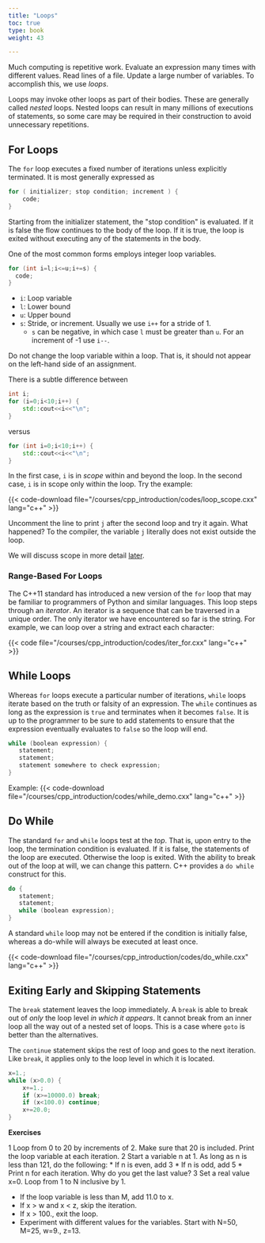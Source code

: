 ```yaml
---
title: "Loops"
toc: true
type: book
weight: 43

---
```


Much computing is repetitive work.  Evaluate an expression many times with different values.  Read lines of a file.  Update a large number of variables.  To accomplish this, we use _loops_.

Loops may invoke other loops as part of their bodies.  These are generally called _nested_ loops.  Nested loops can result in many millions of executions of statements, so some care may be required in their construction to avoid unnecessary repetitions.

## For Loops

The `for` loop executes a fixed number of iterations unless explicitly terminated.
It is most generally expressed as
```c++
for ( initializer; stop condition; increment ) {
    code;
}
```
Starting from the initializer statement, the "stop condition" is evaluated.  If it is false the flow continues to the body of the loop.  If it is true, the loop is exited without executing any of the statements in the body.

One of the most common forms employs integer loop variables.
```c++
for (int i=l;i<=u;i+=s) {
  code;
}
```
* `i`: Loop variable
* `l`: Lower bound
* `u`: Upper bound
* `s`: Stride, or increment.  Usually we use `i++` for a stride of 1.
     * `s` can be negative, in which case `l` must be greater than `u`. For an increment of -1 use `i--`.

Do not change the loop variable within a loop.  That is, it should not appear on the left-hand side of an assignment.

There is a subtle difference between
```c++
int i;
for (i=0;i<10;i++) {
    std::cout<<i<<"\n";
}
```
versus
```c++
for (int i=0;i<10;i++) {
    std::cout<<i<<"\n";
}
```
In the first case, `i` is in _scope_ within and beyond the loop.  In the second case, `i` is in scope only within the loop.  Try the example:

{{< code-download file="/courses/cpp_introduction/codes/loop_scope.cxx" lang="c++" >}}

Uncomment the line to print `j` after the second loop and try it again.  What happened?  To the compiler, the variable `j` literally does not exist outside the loop.

We will discuss scope in more detail [later](/courses/cpp_introduction/scope).

### Range-Based For Loops

The C++11 standard has introduced a new version of the `for` loop that may be familiar to programmers of Python and similar languages.  This loop steps through an _iterator_.  An iterator is a sequence that can be traversed in a unique order.  The only iterator we have encountered so far is the string.  For example, we can loop over a string and extract each character:

{{< code file="/courses/cpp_introduction/codes/iter_for.cxx" lang="c++" >}}

## While Loops

Whereas `for` loops execute a particular number of iterations, `while` loops iterate based on the truth or falsity of an expression.  The `while` continues as long as the expression is `true` and terminates when it becomes `false`. It is up to the programmer to be sure to add statements to ensure that the expression eventually evaluates to `false` so the loop will end.
```c++
while (boolean expression) {
   statement;
   statement;
   statement somewhere to check expression;
}
```

Example:
{{< code-download file="/courses/cpp_introduction/codes/while_demo.cxx" lang="c++" >}}

## Do While

The standard `for` and `while` loops test at the _top_.  That is, upon entry to the loop, the termination condition is evaluated.  If it is false, the statements of the loop are executed.  Otherwise the loop is exited.
With the ability to break out of the loop at will, we can change this pattern.
C++ provides a `do while` construct for this.

```c++
do {
   statement;
   statement;
   while (boolean expression);
}
```
A standard `while` loop may not be entered if the condition is initially false, whereas a do-while will always be executed at least once.

{{< code-download file="/courses/cpp_introduction/codes/do_while.cxx" lang="c++" >}}

## Exiting Early and Skipping Statements

The `break` statement leaves the loop immediately.
A `break` is able to break out of _only_ the loop level _in which it appears_.  It cannot break from an inner loop all the way out of a nested set of loops.  This is a case where `goto` is better than the alternatives.

The `continue` statement skips the rest of loop and goes to the next iteration. Like `break`, it applies only to the loop level in which it is located.

```c++
x=1.;
while (x>0.0) {
    x+=1.;
    if (x>=10000.0) break;
    if (x<100.0) continue;
    x+=20.0;
}
```

**Exercises**

1 Loop from 0 to 20 by increments of 2.  Make sure that 20 is included.  Print the loop variable at each iteration.
2 Start a variable n at 1.  As long as n is less than 121, do the following:
    * If n is even, add 3
    * If n is odd, add 5
    * Print n for each iteration.  Why do you get the last value?
3 Set a real value x=0. Loop from 1 to N inclusive by 1.
  * If the loop variable is less than M, add 11.0 to x.
  * If x > w and x < z, skip the iteration.
  * If x > 100., exit the loop.
  * Experiment with different values for the variables.  Start with N=50, M=25, w=9., z=13.

